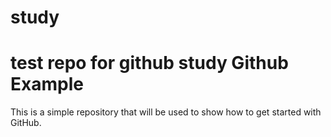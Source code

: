 # study
test repo for github study
Github Example
==============
This is a simple repository that will be used to show how to get started with GitHub.
